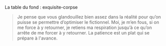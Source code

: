La table du fond : exquisite-corpse
>Je pense que vous glandouillez bien assez dans la réalité pour qu’on puisse se permettre d’optimiser le fictionnel.
>Moi, je m’en fous, si on me force à y retourner, je retiens ma respiration jusqu’à ce qu’on arrête de me forcer à y retourner.
>La patience est un plat qui se prépare à l'avance.